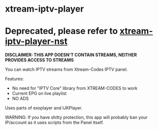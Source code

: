 # xtream-iptv-player

# Deprecated, please refer to [xtream-iptv-player-nst](https://github.com/zGrav/xtream-iptv-player-nst)

**DISCLAIMER: THIS APP DOESN'T CONTAIN STREAMS, NEITHER PROVIDES ACCESS TO STREAMS**

You can watch IPTV streams from Xtream-Codes IPTV panel.

Features:

- No need for "IPTV Core" library from XTREAM-CODES to work
- Current EPG on live playlist
- NO ADS

Uses parts of exoplayer and IJKPlayer.

WARNING: If you have shitty protection, this app will probably ban your IP/account as it uses scripts from the Panel itself.

